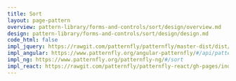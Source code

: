 ```yaml
---
title: Sort
layout: page-pattern
overview: pattern-library/forms-and-controls/sort/design/overview.md
design: pattern-library/forms-and-controls/sort/design/design.md
code_html: false
impl_jquery: https://rawgit.com/patternfly/patternfly/master-dist/dist/tests/toolbar.html
impl_angular: https://www.patternfly.org/angular-patternfly/#/api/patternfly.sort.component:pfSort
impl_ng: https://www.patternfly.org/patternfly-ng/#/sort
impl_react: https://rawgit.com/patternfly/patternfly-react/gh-pages/index.html?selectedKind=patternfly-react%2FForms%20and%20Controls%2FSort&selectedStory=Sort
---
```

